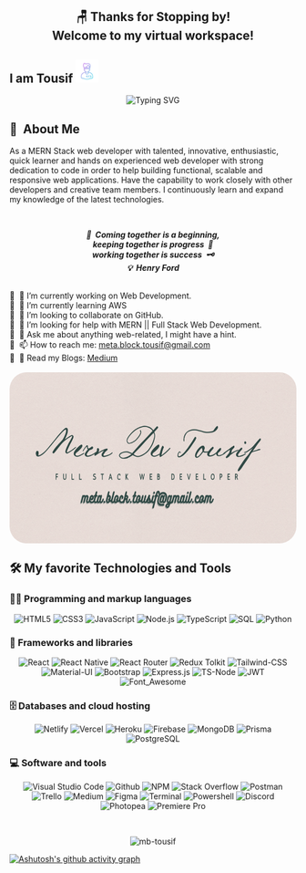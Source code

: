 ## <h2 align="center">🪑 Thanks for Stopping by! <br/>Welcome to my virtual workspace!</h2>
<h2 display="inline">I am Tousif <img src="./developer.gif" width="40px" height="40px"></h2> 
<p align="center">
<img src="https://readme-typing-svg.demolab.com?font=Cookie&size=26&pause=1000&color=18BA3C&width=435&lines=A+Passionate+Self-taught+Learner;Enthusiast+in+Web+Application+Development;MERN+Stack+Developer;Always+learn+and+explore+the+latest+technologies." alt="Typing SVG" />
</p>

## 🧬 &nbsp;About Me
<p>
As a MERN Stack web developer with talented, innovative, enthusiastic, quick learner and hands on experienced web developer with strong dedication to code in order to help building functional, scalable and responsive web applications. Have the capability to work closely with other developers and creative team members. I continuously learn and expand my knowledge of the latest technologies.
</p>
<br/>
<p align='center'><em><b>🫵&nbsp; Coming together is a beginning, <br/> keeping together is progress&nbsp; 🐾<br/> working together is success&nbsp; 🗝️</b></em>
<br/>
 <em><b>💡&nbsp; Henry Ford</b></em>
<br>
</p>
<br/>
🎯&nbsp;&nbsp;🔭 I’m currently working on Web Development.<br/>
🎯&nbsp;&nbsp;🌱 I’m currently learning AWS<br/>
🎯&nbsp;&nbsp;👯 I’m looking to collaborate on GitHub.<br/>
🎯&nbsp;&nbsp;🤔 I’m looking for help with MERN || Full Stack Web Development.<br/>
🎯&nbsp;&nbsp;💬 Ask me about anything web-related, I might have a hint.<br/>
🎯&nbsp;&nbsp;📫 How to reach me: <a href="mailto:meta.block.tousif@gmail.com">meta.block.tousif@gmail.com</a><br/>
🎯&nbsp;&nbsp;📖 Read my Blogs: <a href="https://medium.com/@programmer.decoder.2021">Medium</a><br/>
<br/>

<div>
<img src="./dev.png" align="center" width="100%" height="300px" style="border-radius: 30px;">
</div>

## 🛠️ My favorite Technologies and Tools

### 👨‍💻 Programming and markup languages
<p align="center">
<img src="https://img.shields.io/badge/HTML5-E34F26?style=for-the-badge&logo=html5&logoColor=white" height="25" alt="HTML5" />
<img src="https://img.shields.io/badge/CSS3-1572B6?style=for-the-badge&logo=css3&logoColor=white" height="25" alt="CSS3" />
<img src="https://img.shields.io/badge/javascript-F7DF1E.svg?&style=for-the-badge&logo=javascript&logoColor=white" height="25" alt="JavaScript" />
<img src="https://img.shields.io/badge/Node.js-43853D.svg?logo=node.js&logoColor=white" height="25" alt="Node.js" />
<img src="https://img.shields.io/badge/TypeScript-007ACC.svg?logo=typescript&logoColor=white" height="25" alt="TypeScript" />
<img src="https://custom-icon-badges.demolab.com/badge/SQL-025E8C.svg?logo=database&logoColor=white" alt="SQL" height="25" />
<img src="https://img.shields.io/badge/Python-14354C.svg?logo=python&logoColor=white" alt="Python" height="25" />
</p>

### 🧰 Frameworks and libraries
<p align="center">
<img src="https://img.shields.io/badge/React-20232A?style=for-the-badge&logo=react&logoColor=61DAFB" height="25" alt="React" />
<img src="https://img.shields.io/badge/React_Native-20232A?style=for-the-badge&logo=react&logoColor=61DAFB" height="25" alt="React Native" />
<img src="https://img.shields.io/badge/React_Router-CA4245?style=for-the-badge&logo=react-router&logoColor=white" height="25" alt="React Router" />
<img src="https://img.shields.io/badge/Redux-593D88?style=for-the-badge&logo=redux&logoColor=white" height="25" alt="Redux Tolkit" />
<img src="https://img.shields.io/badge/Tailwind_CSS-38B2AC?style=for-the-badge&logo=tailwind-css&logoColor=white" height="25" alt="Tailwind-CSS"/>
<img src="https://img.shields.io/badge/Material--UI-0081CB?style=for-the-badge&logo=material-ui&logoColor=white" height="25" alt="Material-UI" />
<img src="https://img.shields.io/badge/Bootstrap-563D7C?style=for-the-badge&logo=bootstrap&logoColor=white" height="25" alt="Bootstrap"/>
<img src="https://img.shields.io/badge/Express.js-404d59.svg?logo=express&logoColor=white" alt="Express.js" height="25">
<img src="https://img.shields.io/badge/ts--node-3178C6?style=for-the-badge&logo=ts-node&logoColor=white" alt="TS-Node" height="25">
<img src="https://img.shields.io/badge/json%20web%20tokens-323330?style=for-the-badge&logo=json-web-tokens&logoColor=pink" alt="JWT" height="25">
<img src="https://img.shields.io/badge/Font_Awesome-339AF0?style=for-the-badge&logo=fontawesome&logoColor=white" alt="Font_Awesome" height="25">
</p>

### 🗄️ Databases and cloud hosting
<p align="center">
<img src="https://img.shields.io/badge/Netlify-00C7B7?style=for-the-badge&logo=netlify&logoColor=white" alt="Netlify" height="25"/>
<img src="https://img.shields.io/badge/Vercel-000000.svg?logo=vercel&logoColor=white" alt="Vercel" height="25"/>
<img src="https://img.shields.io/badge/Heroku-430098?style=for-the-badge&logo=heroku&logoColor=white" alt="Heroku" height="25"/>
<img src="https://img.shields.io/badge/firebase-FFCA28.svg?&style=for-the-badge&logo=firebase&logoColor=white" alt="Firebase" height="25"/>
<img src="https://img.shields.io/badge/MongoDB-4EA94B?style=for-the-badge&logo=mongodb&logoColor=white" alt="MongoDB" height="25"/>
<img src="https://img.shields.io/badge/Prisma-3982CE?style=for-the-badge&logo=Prisma&logoColor=white" alt="Prisma" height="25"/>
<img src="https://img.shields.io/badge/PostgreSQL-316192?style=for-the-badge&logo=postgresql&logoColor=white" alt="PostgreSQL" height="25"/>
</p>

### 💻 Software and tools
<p align="center">
<img alt="Visual Studio Code" height="25" src="https://img.shields.io/badge/Visual%20Studio%20Code-0078d7.svg?logo=visual-studio-code&logoColor=white">
<img alt="Github" height="25" src="https://img.shields.io/badge/Git-F05033.svg?logo=git&logoColor=white">
<img alt="NPM" height="25" src="https://img.shields.io/badge/npm-CB3837.svg?style=for-the-badge&logo=npm&logoColor=white">
<img alt="Stack Overflow" height="25" src="https://img.shields.io/badge/-Stack%20Overflow-FE7A16?logo=stack-overflow&logoColor=white">
<img alt="Postman" height="25" src="https://img.shields.io/badge/Postman-FF6C37?logo=postman&logoColor=white">
<img alt="Trello" height="25" src="https://img.shields.io/badge/Trello-0052CC?style=for-the-badge&logo=trello&logoColor=white">
<img alt="Medium" height="25" src="https://img.shields.io/badge/Medium-12100E?style=for-the-badge&logo=medium&logoColor=white">
<img alt="Figma" height="25" src="https://img.shields.io/badge/figma-%23F24E1E.svg?style=for-the-badge&logo=figma&logoColor=white">
<img alt="Terminal" height="25" src="https://img.shields.io/badge/windows%20terminal-4D4D4D?style=for-the-badge&logo=windows%20terminal&logoColor=white">
<img alt="Powershell" height="25" src="https://img.shields.io/badge/powershell-5391FE?style=for-the-badge&logo=powershell&logoColor=white">
<img alt="Discord" height="25" src="https://img.shields.io/badge/-Discord-5865F2.svg?logo=discord&logoColor=white">
<img alt="Photopea" height="25" src="https://img.shields.io/badge/Photopea-18A497?logo=photopea&logoColor=white">
<img alt="Premiere Pro" height="25" src="https://aleen42.github.io/badges/src/premiere.svg">
</p>
<br/>
<p align="center">
<img src="https://github-readme-stats.vercel.app/api/top-langs/?username=mb-tousif&show_icons=true&locale=en" alt="mb-tousif" width="350" />
</p>

[![Ashutosh's github activity graph](https://github-readme-activity-graph.cyclic.app/graph?username=mb-tousif&theme=vue)](https://github.com/ashutosh00710/github-readme-activity-graph)
<br/>
